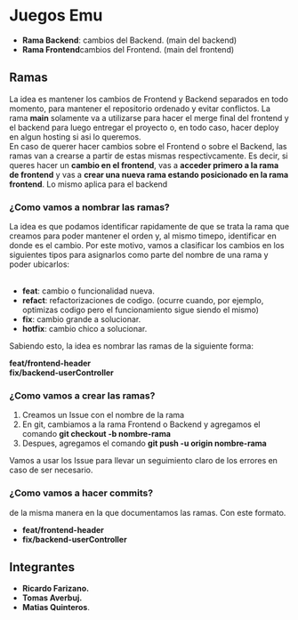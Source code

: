 <h1>Juegos Emu</h1>
<ul>
  <li><strong>Rama Backend</strong>: cambios del Backend. (main del backend)</li>
  <li><strong>Rama Frontend</strong>cambios del Frontend. (main del frontend)</li>
</ul>

<h2>Ramas</h2>
La idea es mantener los cambios de Frontend y Backend separados en todo momento, para mantener el repositorio ordenado y evitar conflictos.
La rama <strong>main</strong> solamente va a utilizarse para hacer el merge final del frontend y el backend para luego entregar el proyecto o, en todo caso, hacer deploy 
en algun hosting si asi lo queremos.
<br>
En caso de querer hacer cambios sobre el Frontend o sobre el Backend, las ramas van a crearse a partir de estas mismas respectivcamente. Es decir, si queres hacer un <strong>cambio
en el frontend</strong>, vas a <strong>acceder primero a la rama de frontend</strong> y vas a <strong>crear una nueva rama estando posicionado en la rama frontend</strong>. Lo mismo aplica para el backend

<h3>¿Como vamos a nombrar las ramas?</h3>
La idea es que podamos identificar rapidamente de que se trata la rama que creamos para poder mantener el orden y, al mismo timepo, identificar en donde es el cambio. Por este motivo, vamos a clasificar los cambios en los siguientes tipos para asignarlos como parte
del nombre de una rama y poder ubicarlos:
<br><br>
<ul>
  <li><strong>feat</strong>: cambio o funcionalidad nueva.</li>
  <li><strong>refact</strong>: refactorizaciones de codigo. (ocurre cuando, por ejemplo, optimizas codigo pero el funcionamiento sigue siendo el mismo)</li>
  <li><strong>fix</strong>: cambio grande a solucionar.</li>
  <li><strong>hotfix</strong>: cambio chico a solucionar.</li>
</ul>

Sabiendo esto, la idea es nombrar las ramas de la siguiente forma:

<strong>feat/frontend-header</strong>
<br>
<strong>fix/backend-userController</strong>

<h3>¿Como vamos a crear las ramas?</h3>
<ol>
  <li>Creamos un Issue con el nombre de la rama</li>
  <li>En git, cambiamos a la rama Frontend o Backend y agregamos el comando <strong>git checkout -b nombre-rama</strong> </li>
  <li>Despues, agregamos el comando <strong>git push -u origin nombre-rama</strong></li>
</ol>
Vamos a usar los Issue para llevar un seguimiento claro de los errores en caso de ser necesario.

<h3>¿Como vamos a hacer commits?</h3>
de la misma manera en la que documentamos las ramas. Con este formato.
<ul>
  <li><strong>feat/frontend-header</strong></li>
  <li><strong>fix/backend-userController</strong></li>
</ul>

<h2>Integrantes</h2>
<ul>
  <li><strong>Ricardo Farizano.</strong></li>
  <li><strong>Tomas Averbuj.</strong></li>
  <li><strong>Matias Quinteros</strong>.</li>
</ul>



